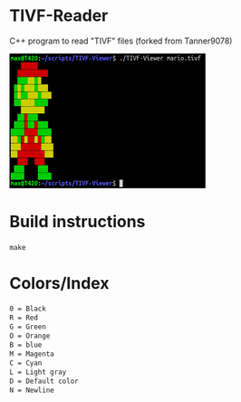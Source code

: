 # TIVF-Reader
C++ program to read "TIVF" files (forked from Tanner9078)

![tivf-viewer screenshot with mario sample](example.png "example screenshot")

# Build instructions
```make```
# Colors/Index
```
0 = Black
R = Red
G = Green
O = Orange
B = blue
M = Magenta
C = Cyan
L = Light gray
D = Default color
N = Newline
```
